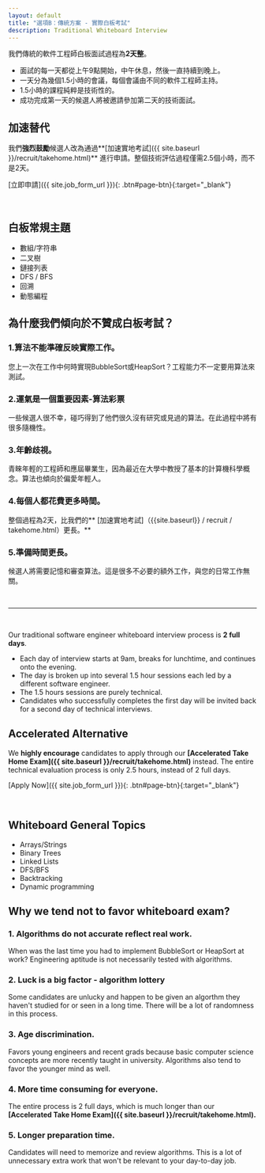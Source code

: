 ```yaml
---
layout: default
title: "選項B：傳統方案 - 實際白板考試"
description: Traditional Whiteboard Interview
---
```


我們傳統的軟件工程師白板面試過程為**2天整**。
* 面試的每一天都從上午9點開始，中午休息，然後一直持續到晚上。
* 一天分為幾個1.5小時的會議，每個會議由不同的軟件工程師主持。
* 1.5小時的課程純粹是技術性的。
* 成功完成第一天的候選人將被邀請參加第二天的技術面試。

## 加速替代

我們**強烈鼓勵**候選人改為通過**[加速實地考試]({{ site.baseurl }}/recruit/takehome.html)** 進行申請。整個技術評估過程僅需2.5個小時，而不是2天。

[立即申請]({{ site.job_form_url }}){: .btn#page-btn}{:target="_blank"}

<br>

## 白板常規主題

* 數組/字符串
* 二叉樹
* 鏈接列表
*  DFS / BFS
* 回溯
* 動態編程


## 為什麼我們傾向於不贊成白板考試？

### 1.算法不能準確反映實際工作。
您上一次在工作中何時實現BubbleSort或HeapSort？工程能力不一定要用算法來測試。

### 2.運氣是一個重要因素-算法彩票
一些候選人很不幸，碰巧得到了他們很久沒有研究或見過的算法。在此過程中將有很多隨機性。

### 3.年齡歧視。
青睞年輕的工程師和應屆畢業生，因為最近在大學中教授了基本的計算機科學概念。算法也傾向於偏愛年輕人。

### 4.每個人都花費更多時間。
整個過程為2天，比我們的** [加速實地考試]（{{site.baseurl}} / recruit / takehome.html）更長。**

### 5.準備時間更長。
候選人將需要記憶和審查算法。這是很多不必要的額外工作，與您的日常工作無關。

<br>

---

<br>

Our traditional software engineer whiteboard interview process is **2 full days**. 
* Each day of interview starts at 9am, breaks for lunchtime, and continues onto the evening. 
* The day is broken up into several 1.5 hour sessions each led by a different software engineer.
* The 1.5 hours sessions are purely technical.
* Candidates who successfully completes the first day will be invited back for a second day of technical interviews.

## Accelerated Alternative

We **highly encourage** candidates to apply through our **[Accelerated Take Home Exam]({{ site.baseurl }}/recruit/takehome.html)** instead. The entire technical evaluation process is only 2.5 hours, instead of 2 full days.

[Apply Now]({{ site.job_form_url }}){: .btn#page-btn}{:target="_blank"}

<br>

## Whiteboard General Topics

* Arrays/Strings
* Binary Trees
* Linked Lists
* DFS/BFS
* Backtracking
* Dynamic programming

## Why we tend not to favor whiteboard exam?

### 1. Algorithms do not accurate reflect real work.
When was the last time you had to implement BubbleSort or HeapSort at work? Engineering aptitude is not necessarily tested with algorithms.

### 2. Luck is a big factor - algorithm lottery
Some candidates are unlucky and happen to be given an algorthm they haven't studied for or seen in a long time. There will be a lot of randomness in this process.

### 3. Age discrimination.
Favors young engineers and recent grads because basic computer science concepts are more recently taught in university. Algorithms also tend to favor the younger mind as well.

### 4. More time consuming for everyone.
The entire process is 2 full days, which is much longer than our **[Accelerated Take Home Exam]({{ site.baseurl }}/recruit/takehome.html).**

### 5. Longer preparation time.
Candidates will need to memorize and review algorithms. This is a lot of unnecessary extra work that won't be relevant to your day-to-day job.